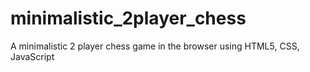 # minimalistic_2player_chess
A minimalistic 2 player chess game in the browser using HTML5, CSS, JavaScript
